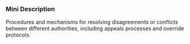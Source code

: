 ### Mini Description

Procedures and mechanisms for resolving disagreements or conflicts between different authorities, including appeals processes and override protocols.

